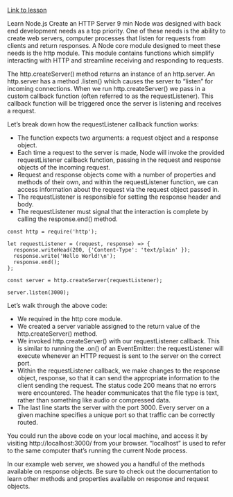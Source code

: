 [Link to lesson](https://www.codecademy.com/paths/create-a-back-end-app-with-javascript/tracks/bapi-learn-express/modules/introduction-to-node-js/lessons/node/exercises/http-server)

Learn Node.js
Create an HTTP Server
9 min
Node was designed with back end development needs as a top priority. One of these needs is the ability to create web servers, computer processes that listen for requests from clients and return responses. A Node core module designed to meet these needs is the http module. This module contains functions which simplify interacting with HTTP and streamline receiving and responding to requests.

The http.createServer() method returns an instance of an http.server. An http.server has a method .listen() which causes the server to “listen” for incoming connections. When we run http.createServer() we pass in a custom callback function (often referred to as the requestListener). This callback function will be triggered once the server is listening and receives a request.

Let’s break down how the requestListener callback function works:

- The function expects two arguments: a request object and a response object.
- Each time a request to the server is made, Node will invoke the provided requestListener callback function, passing in the request and response objects of the incoming request.
- Request and response objects come with a number of properties and methods of their own, and within the requestListener function, we can access information about the request via the request object passed in.
- The requestListener is responsible for setting the response header and body.
- The requestListener must signal that the interaction is complete by calling the response.end() method.
```
const http = require('http');

let requestListener = (request, response) => {
  response.writeHead(200, {'Content-Type': 'text/plain' });
  response.write('Hello World!\n');
  response.end();
};

const server = http.createServer(requestListener);

server.listen(3000);
```
Let’s walk through the above code:

- We required in the http core module.
- We created a server variable assigned to the return value of the http.createServer() method.
- We invoked http.createServer() with our requestListener callback. This is similar to running the .on() of an EventEmitter: the requestListener will execute whenever an HTTP request is sent to the server on the correct port.
- Within the requestListener callback, we make changes to the response object, response, so that it can send the appropriate information to the client sending the request. The status code 200 means that no errors were encountered. The header communicates that the file type is text, rather than something like audio or compressed data.
- The last line starts the server with the port 3000. Every server on a given machine specifies a unique port so that traffic can be correctly routed.

You could run the above code on your local machine, and access it by visiting http://localhost:3000/ from your browser. “localhost” is used to refer to the same computer that’s running the current Node process.

In our example web server, we showed you a handful of the methods available on response objects. Be sure to check out the documentation to learn other methods and properties available on response and request objects.



